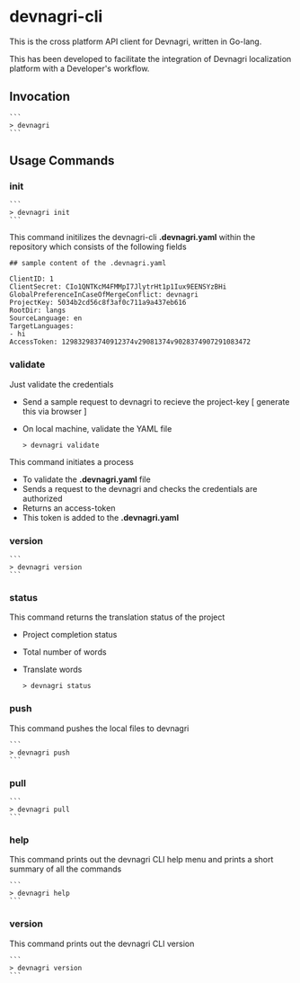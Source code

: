 # devnagri-cli

This is the cross platform API client for Devnagri, written in Go-lang.

This has been developed to facilitate the integration of Devnagri localization platform with a Developer's workflow.



## Invocation

    ```    
    > devnagri
    ```



## Usage Commands




### init

    ```    
    > devnagri init
    ```

This command initilizes the devnagri-cli **.devnagri.yaml** within the repository which consists of the following fields

```
## sample content of the .devnagri.yaml
    
ClientID: 1
ClientSecret: CIo1QNTKcM4FMMpI7JlytrHt1p1Iux9EENSYzBHi
GlobalPreferenceInCaseOfMergeConflict: devnagri
ProjectKey: 5034b2cd56c8f3af0c711a9a437eb616 
RootDir: langs
SourceLanguage: en
TargetLanguages:
- hi
AccessToken: 129832983740912374v29081374v9028374907291083472
```


### validate

Just validate the credentials

-   Send a sample request to devnagri to recieve the project-key [ generate this via browser ]

-   On local machine, validate the YAML file
    
    ```
    > devnagri validate
    ```

This command initiates a process 

-   To validate the **.devnagri.yaml** file
-   Sends a request to the devnagri and checks the credentials are authorized
-   Returns an access-token
-   This token is added to the **.devnagri.yaml**



### version

    ```
    > devnagri version
    ```


### status

This command returns the translation status of the project

-   Project completion status
-   Total number of words
-   Translate words

    ```
    > devnagri status
    ```



### push

This command pushes the local files to devnagri

    ```
    > devnagri push
    ```



### pull

    ```
    > devnagri pull
    ```



### help

This command prints out the devnagri CLI help menu and prints a short summary of all the commands

    ```
    > devnagri help
    ```



### version

This command prints out the devnagri CLI version 

    ```    
    > devnagri version
    ```


